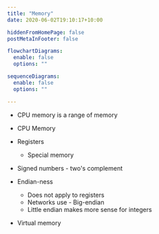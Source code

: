```yaml
---
title: "Memory"
date: 2020-06-02T19:10:17+10:00

hiddenFromHomePage: false
postMetaInFooter: false

flowchartDiagrams:
  enable: false
  options: ""

sequenceDiagrams: 
  enable: false
  options: ""

---
```


* CPU memory is a range of memory

* CPU Memory
* Registers
  * Special memory  

* Signed numbers - two's complement

* Endian-ness
  * Does not apply to registers
  * Networks use - Big-endian 
  * Little endian makes more sense for integers

* Virtual memory


